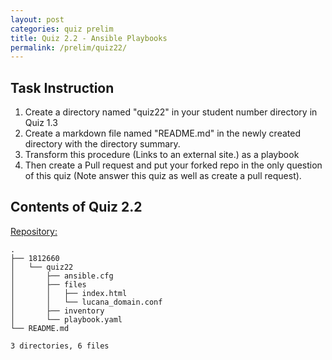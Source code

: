 ```yaml
---
layout: post
categories: quiz prelim
title: Quiz 2.2 - Ansible Playbooks
permalink: /prelim/quiz22/
---
```

## Task Instruction

1. Create a directory named "quiz22" in your student number directory in Quiz 1.3
2. Create a markdown file named "README.md" in the newly created directory with the directory summary.
3. Transform this procedure (Links to an external site.) as a playbook 
4. Then create a Pull request and put your forked repo in the only question of this quiz (Note answer this quiz as well as create a pull request).

## Contents of Quiz 2.2

[Repository:](https://github.com/rlucana-tip/sysad2-12021/tree/quiz22)

```
.
├── 1812660
│   └── quiz22
│       ├── ansible.cfg
│       ├── files
│       │   ├── index.html
│       │   └── lucana_domain.conf
│       ├── inventory
│       └── playbook.yaml
└── README.md

3 directories, 6 files
```

